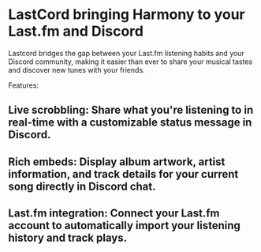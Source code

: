 # LastCord bringing Harmony to your Last.fm and Discord
Lastcord bridges the gap between your Last.fm listening habits and your Discord community, making it easier than ever to share your musical tastes and discover new tunes with your friends.

Features:

Live scrobbling: Share what you're listening to in real-time with a customizable status message in Discord.
---
Rich embeds: Display album artwork, artist information, and track details for your current song directly in Discord chat.
---

Last.fm integration: Connect your Last.fm account to automatically import your listening history and track plays.
---
